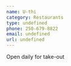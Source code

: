 ```yaml
---
name: U-thi
category: Restaurants
type: undefined
phone: 250-679-8822
email: undefined
url: undefined
---
```


Open daily for take-out